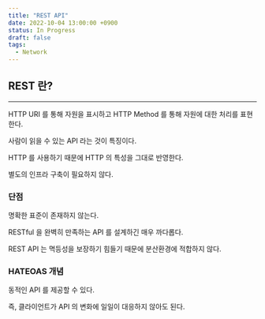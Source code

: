 ```yaml
---
title: "REST API"
date: 2022-10-04 13:00:00 +0900
status: In Progress
draft: false
tags:
  - Network
---
```

## REST 란?
---
HTTP URI 를 통해 자원을 표시하고 HTTP Method 를 통해 자원에 대한 처리를 표현한다.

사람이 읽을 수 있는 API 라는 것이 특징이다.

HTTP 를 사용하기 때문에 HTTP 의 특성을 그대로 반영한다.

별도의 인프라 구축이 필요하지 않다.

### 단점

명확한 표준이 존재하지 않는다.

RESTful 을 완벽히 만족하는 API 를 설계하긴 매우 까다롭다.

REST API 는 멱등성을 보장하기 힘들기 때문에 분산환경에 적합하지 않다.

### HATEOAS 개념

동적인 API 를 제공할 수 있다.

즉, 클라이언트가 API 의 변화에 일일이 대응하지 않아도 된다.
